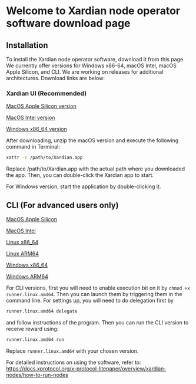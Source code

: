 # Welcome to Xardian node operator software download page

## Installation
To install the Xardian node operator software, download it from this page. We currently offer versions for Windows x86-64, macOS Intel, macOS Apple Silicon, and CLI. We are working on releases for additional architectures. Download links are below:

### Xardian UI (Recommended)

[MacOS Apple Silicon version](https://github.com/xprotocol-org/xardian/releases/latest/download/Xardian.app.arm64.zip)

[MacOS Intel version](https://github.com/xprotocol-org/xardian/releases/latest/download/Xardian.app.x86-64.zip)

[Windows x86_64 version](https://github.com/xprotocol-org/xardian/releases/latest/download/Xardian.x86-64.exe) 

After downloading, unzip the macOS version and execute the following command in Terminal:

```bash
xattr -c /path/to/Xardian.app
```

Replace /path/to/Xardian.app with the actual path where you downloaded the app. Then, you can double-click the Xardian app to start.

For Windows version, start the application by double-clicking it.

## CLI (For advanced users only)

[MacOS Apple Silicon](https://github.com/xprotocol-org/xardian/releases/latest/download/runner.darwin.arm64)

[MacOS Intel](https://github.com/xprotocol-org/xardian/releases/latest/download/runner.darwin.amd64)

[Linux x86_64](https://github.com/xprotocol-org/xardian/releases/latest/download/runner.linux.amd64)

[Linux ARM64](https://github.com/xprotocol-org/xardian/releases/latest/download/runner.linux.arm64)

[Windows x86_64](https://github.com/xprotocol-org/xardian/releases/latest/download/runner.windows.amd64.exe)

[Windows ARM64](https://github.com/xprotocol-org/xardian/releases/latest/download/runner.windows.arm64.exe)

For CLI versions, first you will need to enable execution bit on it by `chmod +x runner.linux.amd64`. Then you can launch them by triggering them in the command line. 
For settings up, you will need to do delegation first by 

```bash
runner.linux.amd64 delegate
```
and follow instructions of the program. Then you can run the CLI version to receive reward using:

```bash
runner.linux.amd64 run
```

Replace `runner.linux.amd64` with your chosen version.

For detailed instructions on using the software, refer to: https://docs.xprotocol.org/x-protocol-litepaper/overview/xardian-nodes/how-to-run-nodes
